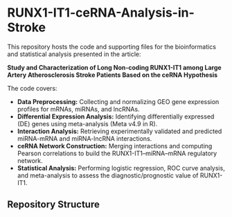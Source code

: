 # RUNX1-IT1-ceRNA-Analysis-in-Stroke

This repository hosts the code and supporting files for the bioinformatics and statistical analysis presented in the article:

**Study and Characterization of Long Non-coding RUNX1-IT1 among Large Artery Atherosclerosis Stroke Patients Based on the ceRNA Hypothesis**

The code covers:
- **Data Preprocessing:** Collecting and normalizing GEO gene expression profiles for mRNAs, miRNAs, and lncRNAs.
- **Differential Expression Analysis:** Identifying differentially expressed (DE) genes using meta-analysis (Meta v4.9 in R).
- **Interaction Analysis:** Retrieving experimentally validated and predicted miRNA-mRNA and miRNA-lncRNA interactions.
- **ceRNA Network Construction:** Merging interactions and computing Pearson correlations to build the RUNX1-IT1–miRNA–mRNA regulatory network.
- **Statistical Analysis:** Performing logistic regression, ROC curve analysis, and meta-analysis to assess the diagnostic/prognostic value of RUNX1-IT1.

## Repository Structure

